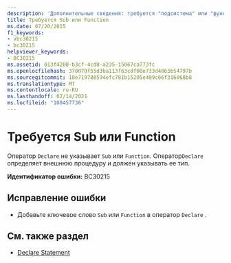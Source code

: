 ```yaml
---
description: 'Дополнительные сведения: требуется "подсистема" или "функция"'
title: Требуется Sub или Function
ms.date: 07/20/2015
f1_keywords:
- vbc30215
- bc30215
helpviewer_keywords:
- BC30215
ms.assetid: 013f4200-b3cf-4cd8-a235-15067ca773fc
ms.openlocfilehash: 370070f55d3ba113f63cdf00e733d4063b54797b
ms.sourcegitcommit: 10e719780594efc781b15295e499c66f316068b8
ms.translationtype: MT
ms.contentlocale: ru-RU
ms.lasthandoff: 02/14/2021
ms.locfileid: "100457736"
---
```

# <a name="sub-or-function-expected"></a>Требуется Sub или Function

Оператор `Declare` не указывает `Sub` или `Function`. Оператор`Declare` определяет внешнюю процедуру и должен указывать ее тип.  
  
 **Идентификатор ошибки:** BC30215  
  
## <a name="to-correct-this-error"></a>Исправление ошибки  
  
- Добавьте ключевое слово `Sub` или `Function` в оператор `Declare` .  
  
## <a name="see-also"></a>См. также раздел

- [Declare Statement](../language-reference/statements/declare-statement.md)
